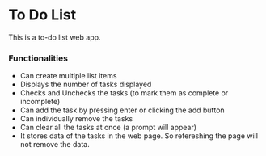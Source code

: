 # To Do List

This is a to-do list web app.

### Functionalities
- Can create multiple list items
- Displays the number of tasks displayed
- Checks and Unchecks the tasks (to mark them as complete or incomplete)
- Can add the task by pressing enter or clicking the add button
- Can individually remove the tasks
- Can clear all the tasks at once (a prompt will appear)
- It stores data of the tasks in the web page. So refereshing the page will not remove the data. 